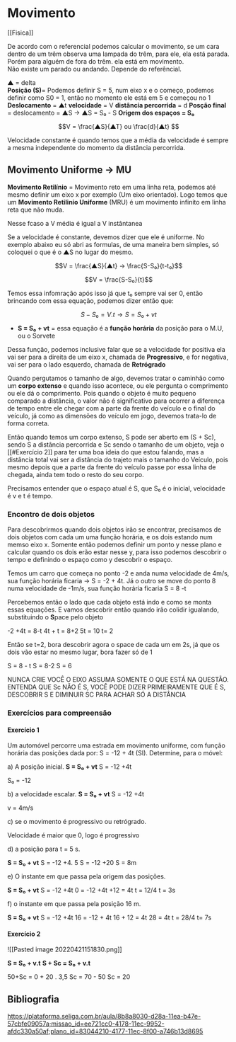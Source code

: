 # Movimento
[[Fisica]]

De acordo com o referencial podemos calcular o movimento, se um cara dentro de um trêm observa uma lampada do trêm, para ele, ela está parada. Porém para alguém de fora do trêm. ela está em movimento.  
Não existe um parado ou andando. Depende do referêncial.

▲ = delta   
**Posição (S)**= Podemos definir S = 5, num eixo x e o começo, podemos definir como S0 = 1, então no momento ele está em 5 e começou no 1
**Deslocamento** = ▲t 
**velocidade** = V
**distância percorrida** = d
**Posção final** = deslocamento = ▲S → ▲S = S₀ - S
**Origem dos espaços = S₀**

$$V = \frac{▲S}{▲T} ou \frac{d}{▲t} $$

Velocidade constante é quando temos que a média da velocidade é sempre a mesma independente do momento da distância percorrida.

## Movimento Uniforme → MU

**Movimento Retilínio** = Movimento reto em uma linha reta, podemos até mesmo definir um eixo x por exemplo (Um eixo orientado). Logo temos que um **Movimento Retilinio Uniforme** (MRU) é um movimento infinito em linha reta que não muda.

Nesse fcaso a V média é igual a V instântanea

Se a velocidade é constante, devemos dizer que ele é uniforme. No exemplo abaixo eu só abri as formulas, de uma maneira bem simples, só coloquei o que é o ▲S no lugar do mesmo.

$$V = \frac{▲S}{▲t} → \frac{S-S₀}{t-t₀}$$

$$V = \frac{S-S₀}{t}$$

Temos essa infomração após isso já que t₀ sempre vai ser 0, então brincando com essa equação, podemos dizer então que:

$$S- S₀ = V.t → S= S₀ + vt$$

* **S = S₀ + vt** = essa equação é a **função horária** da posição para o M.U, ou o Sorvete 

Dessa função, podemos inclusive falar que se a velocidade for positiva ela vai ser para a direita de um eixo x, chamada de **Progressivo**, e for negativa, vai ser para o lado esquerdo, chamada de   **Retrógrado**

Quando pergutamos o tamanho de algo, devemos tratar o caminhão como um **corpo extenso** e quando isso acontece, ou ele pergunta o comprimento ou ele dá o comprimento. Pois quando o objeto é muito pequeno comparado a distância, o valor não é significativo para ocorrer a diferença de tempo entre ele chegar com a parte da frente do veículo e o final do veículo, já como as dimensões do veículo em jogo, devemos trata-lo de forma correta. 

Então quando temos um corpo extenso, S pode ser aberto em (S + Sc), sendo S a distância percorrida e Sc sendo o tamanho de um objeto, veja o [[#Exercício 2]] para ter uma boa ideia do que estou falando, mas a distância total vai ser a distância do trajeto mais o tamanho do Veículo, pois mesmo depois que a parte da frente do veículo passe por essa linha de chegada, ainda tem todo o resto do seu corpo.


Precisamos entender que o espaço atual é S, que S₀ é o inicial, velocidade é v e t é tempo. 

### Encontro de dois objetos

Para descobrirmos quando dois objetos irão se encontrar, precisamos de dois objetos com cada um uma função horária, e os dois estando num memso eixo x. Somente então podemos definir um ponto y nesse plano e calcular quando os dois erão estar nesse y, para isso podemos descobrir o tempo e definindo o espaço como y descobrir o espaço.

Temos um carro que começa no ponto -2 e anda numa velocidade de 4m/s, sua função horária ficaria → S = -2 + 4t. Já o outro se move do ponto 8 numa velocidade de -1m/s, sua função horária ficaria S = 8 -t

Percebemos então o lado que cada objeto está indo e como se monta essas equações. E vamos descobrir então quando irão colidir igualando, substituindo o **S**pace pelo objeto

-2 +4t = 8-t
4t + t = 8+2
5t = 10
t= 2

Então se t=2, bora descobrir agora o space de cada um em 2s, já que os dois vão estar no mesmo lugar, bora fazer só de 1

S = 8 - t
S = 8-2
S = 6

NUNCA CRIE VOCÊ O EIXO ASSUMA SOMENTE O QUE ESTÁ NA QUESTÃO.
ENTENDA QUE Sc NÃO É S, VOCÊ PODE DIZER PRIMEIRAMENTE QUE É S, DESCOBRIR S E DIMINUIR SC PARA ACHAR SÓ A DISTÂNCIA


### Exercícios para compreensão

#### Exercício 1

Um automóvel percorre uma estrada em movimento uniforme, com função horária das posições dada por: S = -12 + 4t (SI). Determine, para o móvel:

a) A posição inicial. 
**S = S₀ + vt**
S = -12 +4t

S₀ = -12

b) a velocidade escalar. 
**S = S₀ + vt**
S = -12 +4t

v = 4m/s

c) se o movimento é progressivo ou retrógrado. 

Velocidade é maior que 0, logo é progressivo

d) a posição para t = 5 s. 

**S = S₀ + vt**
S = -12 +4. 5
S = -12 +20
S = 8m

e) O instante em que passa pela origem das posições. 

**S = S₀ + vt**
S = -12 +4t
0 = -12 +4t
+12 = 4t
t = 12/4
t = 3s

f) o instante em que passa pela posição 16 m.

**S = S₀ + vt**
S = -12 +4t
16 = -12 + 4t
16 + 12 = 4t
28 = 4t
t = 28/4
t= 7s

#### Exercício 2

![[Pasted image 20220421151830.png]]

**S = S₀ + v.t**
**S + Sc = S₀ + v.t**

50+Sc = 0 + 20 . 3,5
Sc = 70 - 50
Sc = 20

## Bibliografia

https://plataforma.seliga.com.br/aula/8b8a8030-d28a-11ea-b47e-57cbfe09057a;missao_id=ee721cc0-4178-11ec-9952-afdc330a50af;plano_id=83044210-4177-11ec-8f00-a746b13d8695
